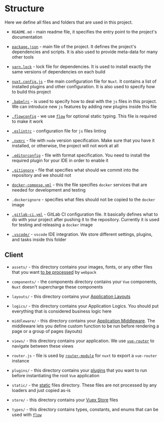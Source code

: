 # Structure

Here we define all files and folders that are used in this project.

- `README.md` - main readme file, it specifies the entry 
  point to the project's documentation

- [`package.json`](https://docs.npmjs.com/files/package.json) - main file 
  of the project. It defines the project's dependencies and scripts. 
  It is also used to provide meta-data for many other tools

- [`yarn.lock`](https://yarnpkg.com/lang/en/docs/yarn-lock/) - lock file 
  for dependencies. It is used to install exactly the same 
  versions of dependencies on each build

- [`nuxt.config.js`](https://nuxtjs.org/guide/configuration/) - the main 
  configuration file for `Nuxt`. It contains a list of installed 
  plugins and other configuration. It is also used to specify how to 
  build this project

- [`.babelrc`](https://babeljs.io/docs/usage/babelrc/) - is used to specify 
  how to deal with the `js` files in this project. 
  We can introduce new `js` features by adding new plugins inside this file

- [`.flowconfig`](https://flow.org/en/docs/config/) - we use 
  [`flow`](https://flow.org) for optional static typing. 
  This file is required to make it work

- [`.eslintrc`](https://eslint.org/docs/user-guide/configuring) - configuration 
  file for `js` files linting

- [`.nvmrc`](https://github.com/creationix/nvm) - file with `node` version 
  specification. Make sure that you have it installed, 
  or otherwise, the project will not work at all

- [`.editorconfig`](http://editorconfig.org/) - file with format specification. 
  You need to install the required plugin for your IDE in order to enable it

- [`.gitignore`](https://git-scm.com/docs/gitignore) - file that specifies 
  what should we commit into the repository and we should not

- [`docker-compose.yml`](https://docs.docker.com/compose/compose-file/) - this 
  the file specifies `docker` services that are needed for development and testing

- `.dockerignore` - specifies what files should not be 
  copied to the `docker` image

- [`.gitlab-ci.yml`](https://docs.gitlab.com/ee/ci/yaml/) - GitLab CI 
  configuration file. It basically defines what to do with your project 
  after pushing it to the repository. Currently it is used for testing 
  and releasing a `docker` image

- [`.vscode/`][vscode] - `vscode` IDE integration. 
  We store different settings, plugins, and tasks inside this folder

## Client

- `assets/` - this directory contains your images, fonts, 
  or any other files that you want 
  [to be processed](https://nuxtjs.org/guide/assets#webpacked) by `webpack`

- `components/` - the components directory contains your `Vue` components, 
  `Nuxt` doesn't supercharge these components

- `layouts/` - this directory contains 
  your [Application Layouts](https://nuxtjs.org/guide/views#layouts)

- `logics/` - this directory contains your Application Logics. 
  You should put everything that is considered business logic here

- `middleware/` - this directory contains your 
  [Application Middleware](https://nuxtjs.org/guide/routing#middleware). 
  The middleware lets you define custom function to be run 
  before rendering a page or a group of pages (layouts)

- `views/` - this directory contains your application. 
  We use [`vue-router`](http://router.vuejs.org/) to navigate 
  between these views

- `router.js` - file is used by 
  [`router-module`](https://github.com/nuxt-community/router-module) for `nuxt` 
  to export a `vue-router` instance

- `plugins/` - this directory contains your 
  [plugins](https://ru.nuxtjs.org/examples/plugins/) that you want 
  to run before instantiating the root `Vue` application

- `static/` - the [static](https://nuxtjs.org/guide/assets/#static) 
  files directory. These files are not processed by any loaders and 
  just copied as-is

- `store/` - this directory contains your 
  [Vuex Store](https://nuxtjs.org/guide/vuex-store) files

- `types/` - this directory contains types, constants, 
  and enums that can be used with [`flow`](https://flow.org)

[vscode]: https://code.visualstudio.com/docs/getstarted/settings

